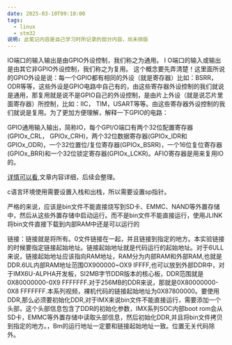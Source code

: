 ```yaml
---
date: 2025-03-10T09:10:00
tags:
  - linux
  - stm32
说明: 此笔记内容是自己学习时所记录的部分内容，尚未排版
---
```


IO端口的输入输出是由GPIO外设控制，我们称之为通用。
I O端口的输入或输出是由其它非GPIO外设控制，我们称之为复用。
这个概念要先弄清楚！这里面所说的GPIO外设是说：每一个GPIO都有相同的外设（就是寄存器）比如：BSRR，ODR等等，这些外设是GPIO电路中自己有的，由这些寄存器外设控制的我们就说是通用，那复用就是说不是GPIO自己的外设控制，是由片上外设（就是说芯片里面寄存器）所控制，比如：IIC， TIM，USART等等。由这些寄存器外设控制的我们就说是复用。为了更加方便理解，解释一下GPIO的电路：

GPIO通用输入输出，简称IO，每个GPI/O端口有两个32位配置寄存器(GPIOx_CRL， GPIOx_CRH)，两个32位数据寄存器(GPIOx_IDR和GPIOx_ODR)，一个32位置位/复位寄存器(GPIOx_BSRR)，一个16位复位寄存器(GPIOx_BRR)和一个32位锁定寄存器(GPIOx_LCKR)。AFIO寄存器是用来复用IO的。

[详情可以看](https://blog.csdn.net/qq_51284092/article/details/140902354?ops_request_misc=&request_id=&biz_id=102&utm_term=stm32%E5%BC%95%E8%84%9A%E5%AF%84%E5%AD%98%E5%99%A8%E5%9B%BE&utm_medium=distribute.pc_search_result.none-task-blog-2~all~sobaiduweb~default-1-140902354.142^v102^pc_search_result_base6&spm=1018.2226.3001.4187),文章内容详细，后续会整理。


c语言环境使用需要设置入栈和出栈，所以需要设置sp指针。

严格的来说，应该是bin文件不能直接烧写到SD卡、EMMC、NAND等外置存储中，然后从这些外置存储中启动运行。而不是bin文件不能直接运行，使用JLINK将bin文件直接下载到内部RAM中还是可以运行的

链接：链接就是将所有。0文件链接在一起，并且链接到指定的地方。本实验链接的时候要指定链接起始地址。链接起始地址就是代码运行的起始地址。对于6ULL来说，链接起始地址应该指向RAM地址，RAM分为内部RAM和外部RAM,也就是DDR.6UL内部RAM地址范围OX900000~OX9 IFFFF,也可以放到外部DDR中，对于IMX6U-ALPHA开发板，SI2MB字节DDR版本的核心板，DDR范围就是0X80000000-0X9 FFFFFFF.对于256MB的DDR来说，那就是0X80000000-0X8 FFFFFFF.本系列视频，裸机代码的链接起始地址为0X87800000。要使用DDR,那么必须要初始化DDR,对于IMX来说bin文件不能直接运行，需要添加一个头部，这个头部信息包含了DDR的初始化参数，IMX系列SOC内部boot rom会从SD卡，EMMC等外置存储中读取头部信息，然后初始化DDR,并且将bin文件拷贝到指定的地方。，Bm的运行地址一定要和链接起始地址一致。位置无关代码除外。
